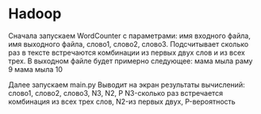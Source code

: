 # Hadoop

Сначала запускаем WordCounter с параметрами: имя входного файла, имя выходного файла, слово1, слово2, слово3. Подсчитывает сколько раз в тексте встречаются комбинации из первых двух слов и из всех трех.
В выходном файле будет примерно следующее:
мама мыла раму 9
мама мыла 10

Далее запускаем main.py
Выводит на экран результаты вычислений: слово1, слово2, слово3, N3, N2, P
N3-сколько раз встречается комбинация из всех трех слов, N2-из первых двух, P-вероятность
